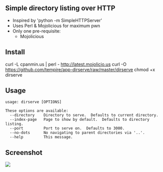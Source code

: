 ## Simple directory listing over HTTP

- Inspired by 'python -m SimpleHTTPServer'
- Uses Perl & Mojolicious for maximum pwn
- Only one pre-requisite:
  - Mojolicious

## Install

curl -L cpanmin.us | perl - http://latest.mojolicio.us
curl -O https://github.com/tempire/app-dirserve/raw/master/dirserve
chmod +x dirserve

## Usage

	usage: dirserve [OPTIONS]
	
	These options are available:
	  --directory    Directory to serve.  Defaults to current directory.
	  --index-page   Page to show by default.  Defaults to directory listing.
	  --port         Port to serve on.  Defaults to 3000.
	  --no-dots      No navigating to parent directories via '..'.
	  --help         This message.

## Screenshot
<img src="https://github.com/tempire/app-dirserve/raw/master/screenshot.png" />
